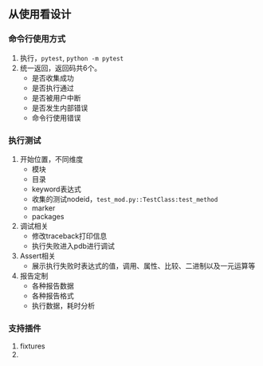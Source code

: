 
## 从使用看设计

### 命令行使用方式

1. 执行，`pytest`, `python -m pytest`
2. 统一返回，返回码共6个。
    - 是否收集成功
    - 是否执行通过
    - 是否被用户中断
    - 是否发生内部错误
    - 命令行使用错误

### 执行测试

1. 开始位置，不同维度
    - 模块
    - 目录
    - keyword表达式
    - 收集的测试nodeid，`test_mod.py::TestClass:test_method`
    - marker
    - packages
2. 调试相关
    - 修改traceback打印信息
    - 执行失败进入pdb进行调试
3. Assert相关
    - 展示执行失败时表达式的值，调用、属性、比较、二进制以及一元运算等
4. 报告定制
    - 各种报告数据
    - 各种报告格式
    - 执行数据，耗时分析

### 支持插件

1. fixtures
2. 
